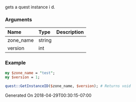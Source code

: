 gets a quest instance i d.
### Arguments
**Name**|**Type**|**Description**
:---|:---|:---
zone_name|string|
version|int|

### Example

```perl
my $zone_name = "test";
my $version = 1;

quest::GetInstanceID($zone_name, $version); # Returns void
```


Generated On 2018-04-29T00:30:15-07:00